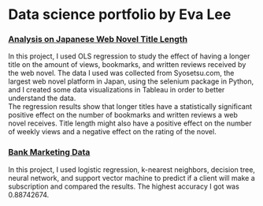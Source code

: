 # Data science portfolio by Eva Lee

### [Analysis on Japanese Web Novel Title Length](https://github.com/fangevalee/Portfolio/blob/970c2bc7387c3ecbd3b6b9382432bd9b82eb36ba/WebNovel/WebNovelAnalysis.md)
In this project, I used OLS regression to study the effect of having a longer title on the amount of views, bookmarks, and written reviews received by the web novel. The data I used was collected from Syosetsu.com, the largest web novel platform in Japan, using the selenium package in Python, and I created some data visualizations in Tableau in order to better understand the data.<br>
The regression results show that longer titles have a statistically significant positive effect on the number of bookmarks and written reviews a web novel receives. Title length might also have a positive effect on the number of weekly views and a negative effect on the rating of the novel.


### [Bank Marketing Data](https://github.com/fangevalee/Portfolio/blob/main/notebook/Bank%20Marketing.ipynb) 
In this project, I used logistic regression, k-nearest neighbors, decision tree, neural network, and support vector machine to predict if a client will make a subscription and compared the results. The highest accuracy I got was 0.88742674.

